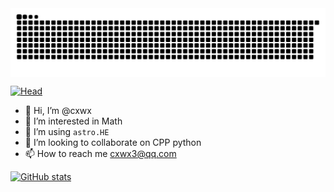 <!-- *********************************************************************** -->
<!--                                                                         -->
<!--                                                      :::      ::::::::  -->
<!-- README.md                                          :+:      :+:    :+:  -->
<!--                                                  +:+ +:+         +:+    -->
<!-- By: chenxu <chenxu@mail.ustc.edu.cn>           +#+  +:+       +#+       -->
<!--                                              +#+#+#+#+#+   +#+          -->
<!-- Created: 2024/12/09 11:23:23 by chenxu            #+#    #+#            -->
<!-- Updated: 2024/12/09 11:33:36 by chenxu           ###   ########.fr      -->
<!--                                                                         -->
<!-- *********************************************************************** -->
<!-- cspell:disable -->

<img align="center" src="https://raw.githubusercontent.com/plexpt/plexpt/snake/github-snake.svg">

[![Head](https://readme-typing-svg.demolab.com?font=&weight=600&size=40&pause=1000&color=FFFFFF&center=true&vCenter=true&random=false&width=435&height=60&lines=OPEN+SOURCE)](https://github.com/cxwx/cxwx)

- 👋 Hi, I’m @cxwx
- 👀 I’m interested in Math
- 🌱 I’m using `astro.HE`
- 💞️ I’m looking to collaborate on CPP python
- 📫 How to reach me cxwx3@qq.com

[![GitHub stats](https://github-readme-stats.vercel.app/api?username=cxwx&count_private=true&show_icons=true&theme=solarized-light)](https://github.com/anuraghazra/github-readme-stats)
